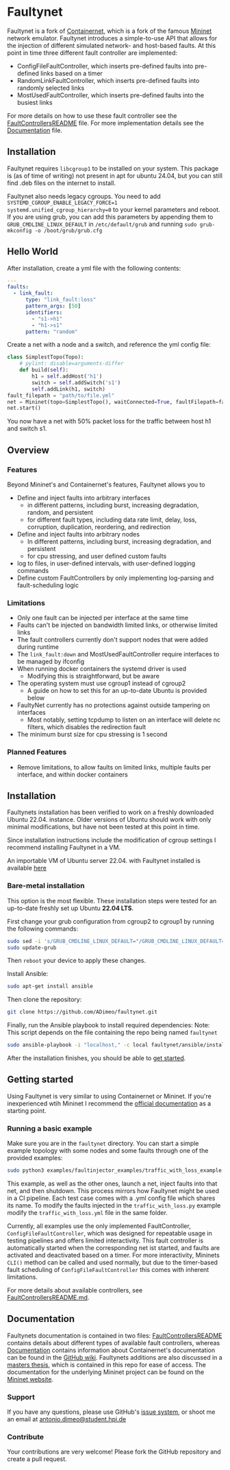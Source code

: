 # Faultynet

Faultynet is a fork of [Containernet](https://github.com/containernet/containernet), which is a fork of the famous [Mininet](http://mininet.org) network emulator.
Faultynet introduces a simple-to-use API that allows for the injection of different simulated network- and host-based
faults.
At this point in time three different fault controller are implemented:
- ConfigFileFaultController, which inserts pre-defined faults into pre-defined links based on a timer
- RandomLinkFaultController, which inserts pre-defined faults into randomly selected links
- MostUsedFaultController, which inserts pre-defined faults into the busiest links

For more details on how to use these fault controller see the [FaultControllersREADME](FaulControllersREADME.md) file.
For more implementation details see the [Documentation](Documentation.md) file.

## Installation
Faultynet requires `libcgroup1` to be installed on your system. This package is (as of time of writing) not present in apt for ubuntu 24.04, but you can still find .deb files on the internet to install.

Faultynet also needs legacy cgroups. You need to add `SYSTEMD_CGROUP_ENABLE_LEGACY_FORCE=1 systemd.unified_cgroup_hierarchy=0` to your kernel parameters and reboot. If you are using grub, you can add this parameters by appending them to `GRUB_CMDLINE_LINUX_DEFAULT` in `/etc/default/grub` and running `sudo grub-mkconfig -o /boot/grub/grub.cfg`

## Hello World
After installation, create a yml file with the following contents:
```yaml
---
faults:
  - link_fault:
      type: "link_fault:loss"
      pattern_args: [50]
      identifiers:
        - "s1->h1"
        - "h1->s1"
      pattern: "random"
```
Create a net with a node and a switch, and reference the yml config file:
```python
class SimplestTopo(Topo):
    # pylint: disable=arguments-differ
    def build(self):
        h1 = self.addHost('h1')
        switch = self.addSwitch('s1')
        self.addLink(h1, switch)
fault_filepath = "path/to/file.yml"
net = Mininet(topo=SimplestTopo(), waitConnected=True, faultFilepath=fault_filepath)
net.start()
```
You now have a net with 50% packet loss for the traffic between host h1 and switch s1.
## Overview
### Features
Beyond Mininet's and Containernet's features, Faultynet allows you to
- Define and inject faults into arbitrary interfaces
  - in different patterns, including burst, increasing degradation, random, and persistent
  - for different fault types, including data rate limit, delay, loss, corruption, duplication, reordering, and redirection
- Define and inject faults into arbitrary nodes
  - In different patterns, including burst, increasing degradation, and persistent
  - for cpu stressing, and user defined custom faults
- log to files, in user-defined intervals, with user-defined logging commands
- Define custom FaultControllers by only implementing log-parsing and fault-scheduling logic


### Limitations
- Only one fault can be injected per interface at the same time
- Faults can't be injected on bandwidth limited links, or otherwise limited links
- The fault controllers currently don't support nodes that were added during runtime
- The `link_fault:down` and MostUsedFaultController require interfaces to be managed by ifconfig
- When running docker containers the systemd driver is used
  - Modifying this is straightforward, but be aware
- The operating system must use cgroup1 instead of cgroup2
  - A guide on how to set this for an up-to-date Ubuntu is provided below
- FaultyNet currently has no protections against outside tampering on interfaces
  - Most notably, setting tcpdump to listen on an interface will delete nc filters, which disables the redirection fault
- The minimum burst size for cpu stressing is 1 second

### Planned Features
- Remove limitations, to allow faults on limited links, multiple faults per interface, and within docker containers



## Installation

Faultynets installation has been verified to work on a freshly downloaded Ubuntu 22.04. instance. 
Older versions of Ubuntu should work with only minimal modifications, but have not been tested at this point in time.

Since installation instructions include the modification of cgroup settings I recommend installing
Faultynet in a VM.

An importable VM of Ubuntu server 22.04. with Faultynet installed is available [here](https://drive.google.com/file/d/1J2MAifNj47acilFd-AgacxVR-wNcMHSj/view?usp=drive_link)

### Bare-metal installation

This option is the most flexible. These installation steps were tested for an up-to-date
freshly set up Ubuntu **22.04 LTS**.


First change your grub configuration from cgroup2 to cgroup1 by running the following commands:
```bash
sudo sed -i 's/GRUB_CMDLINE_LINUX_DEFAULT="/GRUB_CMDLINE_LINUX_DEFAULT="systemd.unified_cgroup_hierarchy=0 /g' /etc/default/grub
sudo update-grub
```
Then `reboot` your device to apply these changes.

Install Ansible:
```bash
sudo apt-get install ansible
```

Then clone the repository:

```bash
git clone https://github.com/ADimeo/faultynet.git
```

Finally, run the Ansible playbook to install required dependencies:
Note: This script depends on the file containing the repo being named `faultynet`

```bash
sudo ansible-playbook -i "localhost," -c local faultynet/ansible/install.yml
```

After the installation finishes, you should be able to [get started](#get-started).

## Getting started

Using Faultynet is very similar to using Containernet or Mininet. If you're inexperienced wtih Mininet I recommend the
[official documentation](https://github.com/mininet/mininet/wiki/Introduction-to-Mininet) as a starting point. 

### Running a basic example


Make sure you are in the `faultynet` directory. You can start a simple example topology with some nodes and some faults
through one of the provided examples:

```bash
sudo python3 examples/faultinjector_examples/traffic_with_loss_example.py
```
This example, as well as the other ones, launch a net, inject faults into that net, and then shutdown. This process
mirrors how Faultynet might be used in a CI pipeline.
Each test case comes with a .yml config file which shares its name. To modify the faults injected in the `traffic_with_loss.py` example
modify the `traffic_with_loss.yml` file in the same folder.

Currently, all examples use the only implemented FaultController, `ConfigFileFaultController`, which was designed for
repeatable usage in testing pipelines and offers limited interactivity. This fault controller is automatically started
when the corresponding net ist started, and faults are activated and deactivated based on a timer.
For more interactivity, Mininets `CLI()` method can be called and used normally, but due to the timer-based fault scheduling of
`ConfigFileFaultController` this comes with inherent limitations.

For more details about available controllers, see [FaultControllersREADME.md]([FaultControllersREADME.md]).


## Documentation
Faultynets documentation is contained in two files: [FaultControllersREADME](FaulControllersREADME.md) contains details about
different types of available fault controllers, whereas [Documentation](Documentation.md) contains information about
Containernet's documentation can be found in the [GitHub wiki](https://github.com/containernet/containernet/wiki).
Faultynets additions are also discussed in a [masters thesis](hand-in-version.pdf), which is contained in this repo for ease of access.
The documentation for the underlying Mininet project can be found on the [Mininet website](http://mininet.org/).

### Support

If you have any questions, please use GitHub's [issue system](https://github.com/ADimeo/Faultynet/issues), or shoot me an email at antonio.dimeo@student.hpi.de

### Contribute

Your contributions are very welcome! Please fork the GitHub repository and create a pull request.
